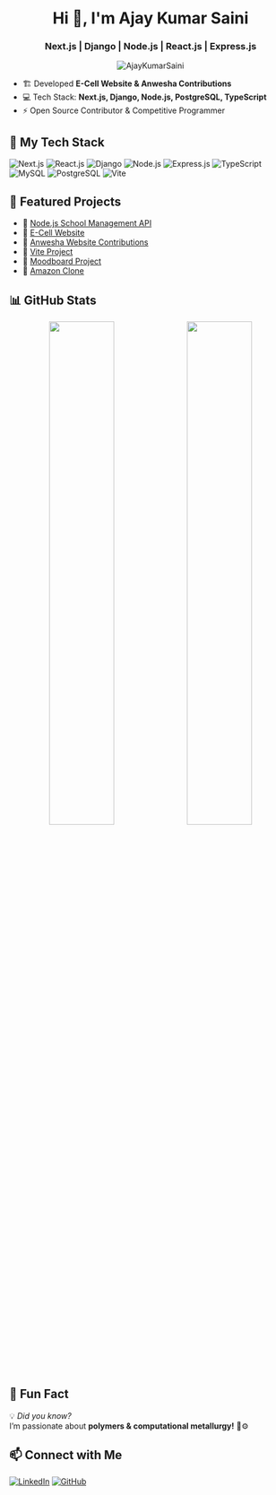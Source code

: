 <h1 align="center">Hi 👋, I'm Ajay Kumar Saini</h1>
<h3 align="center">Next.js | Django | Node.js | React.js | Express.js</h3>

<p align="center">
  <img src="https://komarev.com/ghpvc/?username=ajaykumarsaini231&label=Profile%20Views&color=0e75b6&style=flat" alt="AjayKumarSaini" />
</p>

- 🏗 Developed **E-Cell Website & Anwesha Contributions**
- 💻 Tech Stack: **Next.js, Django, Node.js, PostgreSQL, TypeScript**
- ⚡ Open Source Contributor & Competitive Programmer

## 🚀 My Tech Stack
![Next.js](https://img.shields.io/badge/Next.js-000?style=for-the-badge&logo=next.js)
![React.js](https://img.shields.io/badge/React-61DAFB?style=for-the-badge&logo=react&logoColor=black)
![Django](https://img.shields.io/badge/Django-092E20?style=for-the-badge&logo=django)
![Node.js](https://img.shields.io/badge/Node.js-43853D?style=for-the-badge&logo=node.js)
![Express.js](https://img.shields.io/badge/Express.js-000?style=for-the-badge&logo=express)
![TypeScript](https://img.shields.io/badge/TypeScript-3178C6?style=for-the-badge&logo=typescript)
![MySQL](https://img.shields.io/badge/MySQL-005C84?style=for-the-badge&logo=mysql)
![PostgreSQL](https://img.shields.io/badge/PostgreSQL-316192?style=for-the-badge&logo=postgresql)
![Vite](https://img.shields.io/badge/Vite-646CFF?style=for-the-badge&logo=vite)

## 📌 Featured Projects
- 🔹 [Node.js School Management API](https://github.com/ajaykumarsaini231/school-management-api)
- 🔹 [E-Cell Website](https://github.com/ajaykumarsaini231/ecell-website)
- 🔹 [Anwesha Website Contributions](https://github.com/ajaykumarsaini231/anwesha-website)
- 🔹 [Vite Project](https://github.com/ajaykumarsaini231/vite-project)
- 🔹 [Moodboard Project](https://github.com/ajaykumarsaini231/moodboard-project)
- 🔹 [Amazon Clone](https://github.com/ajaykumarsaini231/amazon)

## 📊 GitHub Stats
<p align="center">
  <img width="48%" src="https://github-readme-stats.vercel.app/api?username=ajaykumarsaini231&show_icons=true&theme=tokyonight" />
  <img width="48%" src="https://github-readme-streak-stats.herokuapp.com?user=ajaykumarsaini231&theme=tokyonight" />
</p>

## 🤖 Fun Fact
💡 *Did you know?*  
 I’m  passionate about **polymers & computational metallurgy!** 🔬⚙️

## 📫 Connect with Me
[![LinkedIn](https://img.shields.io/badge/LinkedIn-0A66C2?style=for-the-badge&logo=linkedin&logoColor=white)](https://www.linkedin.com/in/ajay-kumar-saini-44b99a284/)
[![GitHub](https://img.shields.io/badge/GitHub-181717?style=for-the-badge&logo=github)](https://github.com/ajaykumarsaini231)
